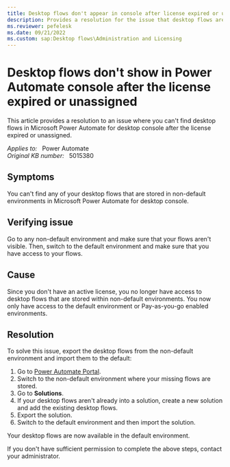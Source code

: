 ```yaml
---
title: Desktop flows don't appear in console after license expired or unassigned
description: Provides a resolution for the issue that desktop flows aren't visible if you don't have an active license in Power Automate for desktop.
ms.reviewer: pefelesk
ms.date: 09/21/2022
ms.custom: sap:Desktop flows\Administration and Licensing
---
```

# Desktop flows don't show in Power Automate console after the license expired or unassigned

This article provides a resolution to an issue where you can't find desktop flows in Microsoft Power Automate for desktop console after the license expired or unassigned.

_Applies to:_ &nbsp; Power Automate  
_Original KB number:_ &nbsp; 5015380

## Symptoms

You can't find any of your desktop flows that are stored in non-default environments in Microsoft Power Automate for desktop console.

## Verifying issue

Go to any non-default environment and make sure that your flows aren't visible. Then, switch to the default environment and make sure that you have access to your flows.

## Cause

Since you don't have an active license, you no longer have access to desktop flows that are stored within non-default environments. You now only have access to the default environment or Pay-as-you-go enabled environments.

## Resolution

To solve this issue, export the desktop flows from the non-default environment and import them to the default:

1. Go to [Power Automate Portal](https://flow.microsoft.com).
2. Switch to the non-default environment where your missing flows are stored.
3. Go to **Solutions**.
4. If your desktop flows aren't already into a solution, create a new solution and add the existing desktop flows.
5. Export the solution.
6. Switch to the default environment and then import the solution.

Your desktop flows are now available in the default environment.

If you don't have sufficient permission to complete the above steps, contact your administrator.
